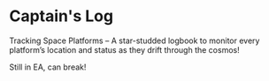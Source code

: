# Captain's Log

Tracking Space Platforms – A star-studded logbook to monitor every platform’s location and status as they drift through the cosmos!

Still in EA, can break!
